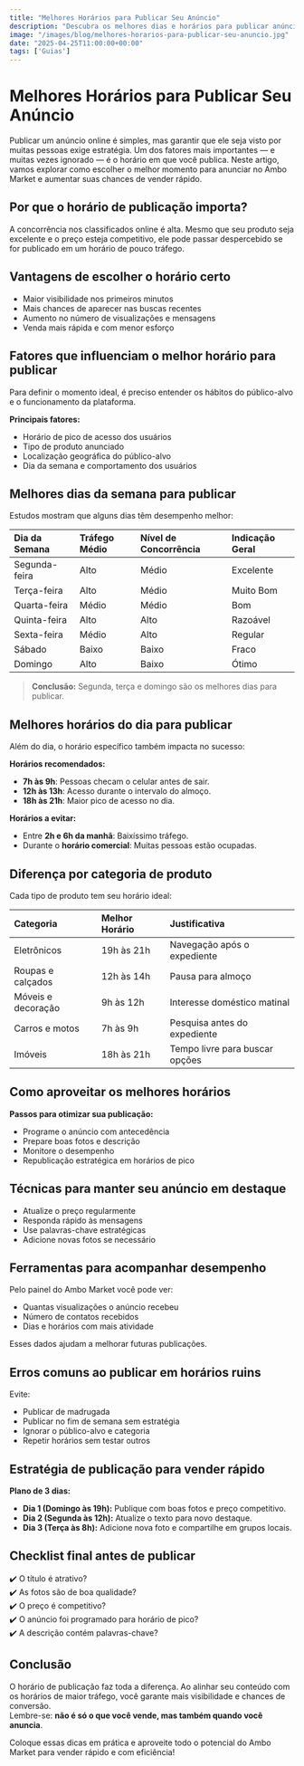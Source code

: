 ```yaml
---
title: "Melhores Horários para Publicar Seu Anúncio"
description: "Descubra os melhores dias e horários para publicar anúncios no Ambo Market e vender mais rápido."
image: "/images/blog/melhores-horarios-para-publicar-seu-anuncio.jpg"
date: "2025-04-25T11:00:00+00:00"
tags: ['Guias']
---
```


# Melhores Horários para Publicar Seu Anúncio

Publicar um anúncio online é simples, mas garantir que ele seja visto por muitas pessoas exige estratégia. Um dos fatores mais importantes — e muitas vezes ignorado — é o horário em que você publica. Neste artigo, vamos explorar como escolher o melhor momento para anunciar no Ambo Market e aumentar suas chances de vender rápido.

## Por que o horário de publicação importa?

A concorrência nos classificados online é alta. Mesmo que seu produto seja excelente e o preço esteja competitivo, ele pode passar despercebido se for publicado em um horário de pouco tráfego.

## Vantagens de escolher o horário certo

- Maior visibilidade nos primeiros minutos
- Mais chances de aparecer nas buscas recentes
- Aumento no número de visualizações e mensagens
- Venda mais rápida e com menor esforço

## Fatores que influenciam o melhor horário para publicar

Para definir o momento ideal, é preciso entender os hábitos do público-alvo e o funcionamento da plataforma.

**Principais fatores:**

- Horário de pico de acesso dos usuários
- Tipo de produto anunciado
- Localização geográfica do público-alvo
- Dia da semana e comportamento dos usuários

## Melhores dias da semana para publicar

Estudos mostram que alguns dias têm desempenho melhor:

| Dia da Semana | Tráfego Médio | Nível de Concorrência | Indicação Geral |
|:-------------|:--------------|:---------------------|:----------------|
| Segunda-feira | Alto | Médio | Excelente |
| Terça-feira   | Alto | Médio | Muito Bom |
| Quarta-feira  | Médio | Médio | Bom |
| Quinta-feira  | Alto | Alto | Razoável |
| Sexta-feira   | Médio | Alto | Regular |
| Sábado        | Baixo | Baixo | Fraco |
| Domingo       | Alto | Baixo | Ótimo |

> **Conclusão:** Segunda, terça e domingo são os melhores dias para publicar.

## Melhores horários do dia para publicar

Além do dia, o horário específico também impacta no sucesso:

**Horários recomendados:**

- **7h às 9h**: Pessoas checam o celular antes de sair.
- **12h às 13h**: Acesso durante o intervalo do almoço.
- **18h às 21h**: Maior pico de acesso no dia.

**Horários a evitar:**

- Entre **2h e 6h da manhã**: Baixíssimo tráfego.
- Durante o **horário comercial**: Muitas pessoas estão ocupadas.

## Diferença por categoria de produto

Cada tipo de produto tem seu horário ideal:

| Categoria             | Melhor Horário | Justificativa                        |
|:-----------------------|:--------------|:-------------------------------------|
| Eletrônicos            | 19h às 21h     | Navegação após o expediente          |
| Roupas e calçados      | 12h às 14h     | Pausa para almoço                   |
| Móveis e decoração     | 9h às 12h      | Interesse doméstico matinal         |
| Carros e motos         | 7h às 9h       | Pesquisa antes do expediente        |
| Imóveis                | 18h às 21h     | Tempo livre para buscar opções      |

## Como aproveitar os melhores horários

**Passos para otimizar sua publicação:**

- Programe o anúncio com antecedência
- Prepare boas fotos e descrição
- Monitore o desempenho
- Republicação estratégica em horários de pico

## Técnicas para manter seu anúncio em destaque

- Atualize o preço regularmente
- Responda rápido às mensagens
- Use palavras-chave estratégicas
- Adicione novas fotos se necessário

## Ferramentas para acompanhar desempenho

Pelo painel do Ambo Market você pode ver:

- Quantas visualizações o anúncio recebeu
- Número de contatos recebidos
- Dias e horários com mais atividade

Esses dados ajudam a melhorar futuras publicações.

## Erros comuns ao publicar em horários ruins

Evite:

- Publicar de madrugada
- Publicar no fim de semana sem estratégia
- Ignorar o público-alvo e categoria
- Repetir horários sem testar outros

## Estratégia de publicação para vender rápido

**Plano de 3 dias:**

- **Dia 1 (Domingo às 19h):** Publique com boas fotos e preço competitivo.
- **Dia 2 (Segunda às 12h):** Atualize o texto para novo destaque.
- **Dia 3 (Terça às 8h):** Adicione nova foto e compartilhe em grupos locais.

## Checklist final antes de publicar

✔️ O título é atrativo?  
✔️ As fotos são de boa qualidade?  
✔️ O preço é competitivo?  
✔️ O anúncio foi programado para horário de pico?  
✔️ A descrição contém palavras-chave?

## Conclusão

O horário de publicação faz toda a diferença. Ao alinhar seu conteúdo com os horários de maior tráfego, você garante mais visibilidade e chances de conversão.  
Lembre-se: **não é só o que você vende, mas também quando você anuncia**.

Coloque essas dicas em prática e aproveite todo o potencial do Ambo Market para vender rápido e com eficiência!
